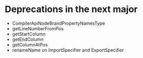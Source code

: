 ﻿# Deprecations in the next major

* CompilerApiNodeBrandPropertyNamesType
* getLineNumberFromPos
* getStartColumn
* getEndColumn
* getColumnAtPos
* renameName on ImportSpecifier and ExportSpecifier
